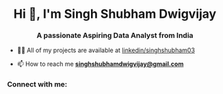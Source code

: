 <h1 align="center">Hi 👋, I'm Singh Shubham Dwigvijay</h1>
<h3 align="center">A passionate Aspiring Data Analyst from India</h3>

- 👨‍💻 All of my projects are available at [linkedin/singhshubham03](linkedin/singhshubham03)

- 📫 How to reach me **singhshubhamdwigvijay@gmail.com**

<h3 align="left">Connect with me:</h3>
<p align="left">
</p>
